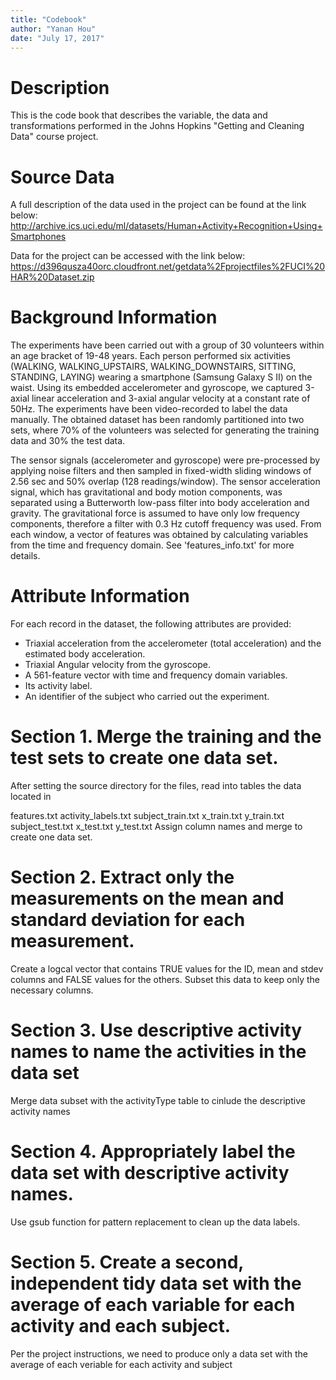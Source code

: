 ```yaml
---
title: "Codebook"
author: "Yanan Hou"
date: "July 17, 2017"
---
```


# Description

This is the code book that describes the variable, the data and transformations performed in the Johns Hopkins "Getting and Cleaning Data" course project.


# Source Data

A full description of the data used in the project can be found at the link below:
http://archive.ics.uci.edu/ml/datasets/Human+Activity+Recognition+Using+Smartphones

Data for the project can be accessed with the link below:
https://d396qusza40orc.cloudfront.net/getdata%2Fprojectfiles%2FUCI%20HAR%20Dataset.zip


# Background Information

The experiments have been carried out with a group of 30 volunteers within an age bracket of 19-48 years. Each person performed six activities (WALKING, WALKING_UPSTAIRS, WALKING_DOWNSTAIRS, SITTING, STANDING, LAYING) wearing a smartphone (Samsung Galaxy S II) on the waist. Using its embedded accelerometer and gyroscope, we captured 3-axial linear acceleration and 3-axial angular velocity at a constant rate of 50Hz. The experiments have been video-recorded to label the data manually. The obtained dataset has been randomly partitioned into two sets, where 70% of the volunteers was selected for generating the training data and 30% the test data. 

The sensor signals (accelerometer and gyroscope) were pre-processed by applying noise filters and then sampled in fixed-width sliding windows of 2.56 sec and 50% overlap (128 readings/window). The sensor acceleration signal, which has gravitational and body motion components, was separated using a Butterworth low-pass filter into body acceleration and gravity. The gravitational force is assumed to have only low frequency components, therefore a filter with 0.3 Hz cutoff frequency was used. From each window, a vector of features was obtained by calculating variables from the time and frequency domain. See 'features_info.txt' for more details. 


# Attribute Information

For each record in the dataset, the following attributes are provided:
- Triaxial acceleration from the accelerometer (total acceleration) and the estimated body acceleration.
- Triaxial Angular velocity from the gyroscope. 
- A 561-feature vector with time and frequency domain variables. 
- Its activity label. 
- An identifier of the subject who carried out the experiment.


# Section 1. Merge the training and the test sets to create one data set.

After setting the source directory for the files, read into tables the data located in

features.txt
activity_labels.txt
subject_train.txt
x_train.txt
y_train.txt
subject_test.txt
x_test.txt
y_test.txt
Assign column names and merge to create one data set.


# Section 2. Extract only the measurements on the mean and standard deviation for each measurement.

Create a logcal vector that contains TRUE values for the ID, mean and stdev columns and FALSE values for the others. Subset this data to keep only the necessary columns.


# Section 3. Use descriptive activity names to name the activities in the data set

Merge data subset with the activityType table to cinlude the descriptive activity names


# Section 4. Appropriately label the data set with descriptive activity names.

Use gsub function for pattern replacement to clean up the data labels.


# Section 5. Create a second, independent tidy data set with the average of each variable for each activity and each subject.

Per the project instructions, we need to produce only a data set with the average of each veriable for each activity and subject

